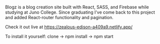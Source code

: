 Blogz is a  blog creation site built with React, SASS, and Firebase while studying at Juno College. Since graduating I've come back to this project and added React-router functionality and pagination.

Check it out live at https://zealous-edison-a409a9.netlify.app/

To install it yourself: clone -> npm install -> npm start
